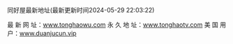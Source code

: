 同好屋最新地址(最新更新时间2024-05-29 22:03:22)

最 新 网 址：www.tonghaowu.com
永 久 地 址：www.tonghaotv.com
美 国 用 户：www.duanjucun.vip
